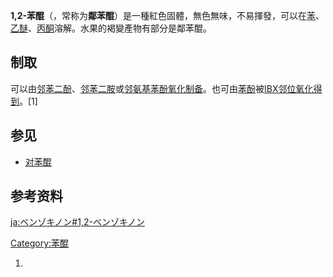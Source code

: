 **1,2-苯醌**（，常称为**鄰苯醌**）是一種紅色固體，無色無味，不易揮發，可以在[苯](../Page/苯.md "wikilink")、[乙醚](../Page/乙醚.md "wikilink")、[丙酮](../Page/丙酮.md "wikilink")溶解。水果的褐變產物有部分是鄰苯醌。

## 制取

可以由[邻苯二酚](../Page/邻苯二酚.md "wikilink")、[邻苯二胺](../Page/邻苯二胺.md "wikilink")或[邻氨基苯酚](https://zh.wikipedia.org/wiki/邻氨基苯酚 "wikilink")[氧化制备](https://zh.wikipedia.org/wiki/氧化 "wikilink")。也可由[苯酚](../Page/苯酚.md "wikilink")被[IBX邻位氧化得到](https://zh.wikipedia.org/wiki/IBX "wikilink")。\[1\]

## 参见

  - [对苯醌](https://zh.wikipedia.org/wiki/对苯醌 "wikilink")

## 参考资料

[ja:ベンゾキノン\#1,2-ベンゾキノン](https://zh.wikipedia.org/wiki/ja:ベンゾキノン#1,2-ベンゾキノン "wikilink")

[Category:苯醌](https://zh.wikipedia.org/wiki/Category:苯醌 "wikilink")

1.